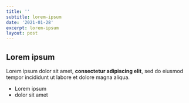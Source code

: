 ```yaml
---
title: ''
subtitle: lorem-ipsum
date: '2021-01-28'
excerpt: lorem-ipsum
layout: post
---
```

## Lorem ipsum

Lorem ipsum dolor sit amet, **consectetur adipiscing elit**, sed do eiusmod tempor incididunt ut labore et dolore magna aliqua.

- Lorem ipsum
- dolor sit amet